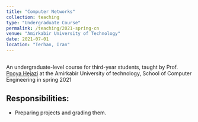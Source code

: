 ```yaml
---
title: "Computer Networks"
collection: teaching
type: "Undergraduate Course"
permalink: /teaching/2021-spring-cn
venue: "Amirkabir University of Technology"
date: 2021-07-01
location: "Terhan, Iran"
---
```


## 
An undergraduate-level course for third-year students, taught by Prof. [Pooya Hejazi](https://scholar.google.com/citations?user=ZBUM5E0AAAAJ&hl=en) at the Amirkabir University of technology, School of Computer Engineering in spring 2021

## Responsibilities:
- Preparing projects and grading them.
